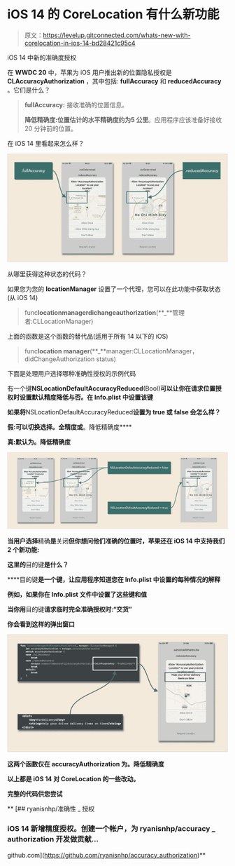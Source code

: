 # iOS 14 的 CoreLocation 有什么新功能

> 原文：<https://levelup.gitconnected.com/whats-new-with-corelocation-in-ios-14-bd28421c95c4>

iOS 14 中新的准确度授权

在 **WWDC 20** 中，苹果为 iOS 用户推出新的位置隐私授权是 **CLAccuracyAuthorization** ，其中包括: **fullAccuracy** 和 **reducedAccuracy** 。它们是什么？

> **fullAccuracy:** 接收准确的位置信息。
> 
> **降低精确度:**位置估计的水平精确度约为**5 公里**。应用程序应该准备好接收 20 分钟前的位置。

在 iOS 14 里看起来怎么样？

![](img/7348eb739f876382d9d8b2d336945054.png)

从哪里获得这种状态的代码？

如果您为您的 **locationManager** 设置了一个代理，您可以在此功能中获取状态(从 iOS 14)

> func**locationmanagerdichangeauthorization**(**_**管理者:CLLocationManager)

上面的函数是这个函数的替代品(适用于所有 14 以下的 iOS)

> func**location manager**(**_**manager:CLLocationManager，didChangeAuthorization status)

下面是处理用户选择哪种准确性授权的示例代码

有一个键**NSLocationDefaultAccuracyReduced**(Bool)**可以让你在请求位置授权时设置默认精度降低与否。在 **Info.plist** 中设置该键**

**如果将**NSLocationDefaultAccuracyReduced**设置为 true 或 false 会怎么样？**

****假**:可以切换选择。**全精度**或**。降低精确度****

****真**:默认为。**降低精确度****

**![](img/b87784060e37c05366e0bb3ab38d6c84.png)**

**当用户选择**精确**是**关闭**但你想问他们准确的位置时，苹果还在 iOS 14 中支持我们 2 个新功能:**

**这里的**目的键**是什么？**

****目的键**是一个键，让应用程序知道您在 **Info.plist** 中设置的每种情况的解释**

**例如，如果你在 **Info.plist** 文件中设置了这些键和值**

**当你用**目的键**请求临时完全准确授权时:“交货”**

**你会看到这样的弹出窗口**

**![](img/f4843ace402f457ff1c91453c7656aaa.png)**

**这两个函数仅在 accuracyAuthorization 为。**降低精确度****

**以上都是 iOS 14 对 **CoreLocation 的一些改动。****

**完整的代码供您尝试**

**[](https://github.com/ryanisnhp/accuracy_authorization) [## ryanisnhp/准确性 _ 授权

### iOS 14 新增精度授权。创建一个帐户，为 ryanisnhp/accuracy _ authorization 开发做贡献…

github.com](https://github.com/ryanisnhp/accuracy_authorization)**